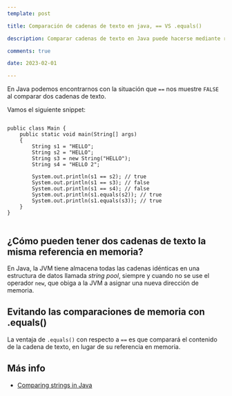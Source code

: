 ```yaml
---
template: post

title: Comparación de cadenas de texto en java, == VS .equals()

description: Comparar cadenas de texto en Java puede hacerse mediante referencias en memoria y atendiendo al contenido

comments: true

date: 2023-02-01

---
```


<style type="text/css">
	article td {
		text-align: left !important;
	}
	video {
		max-width: 450px;
	}
</style>

<link rel="stylesheet" href="//cdn.jsdelivr.net/gh/highlightjs/cdn-release@11.7.0/build/styles/default.min.css">
<script src="//cdn.jsdelivr.net/gh/highlightjs/cdn-release@11.7.0/build/highlight.min.js"></script>
<script src="//cdn.jsdelivr.net/gh/highlightjs/cdn-release@11.7.0/build/languages/java.min.js"></script>
<script>hljs.highlightAll();</script>

En Java podemos encontrarnos con la situación que `==` nos muestre `FALSE` al comparar dos cadenas de texto.

Vamos el siguiente snippet:

<pre>
<code class="language-java">
public class Main {
    public static void main(String[] args)
    {
        String s1 = "HELLO";
        String s2 = "HELLO";
        String s3 = new String("HELLO");
        String s4 = "HELLO 2";

        System.out.println(s1 == s2); // true
        System.out.println(s1 == s3); // false
        System.out.println(s1 == s4); // false
        System.out.println(s1.equals(s2)); // true
        System.out.println(s1.equals(s3)); // true
    }
}
</code>
</pre>

## ¿Cómo pueden tener dos cadenas de texto la misma referencia en memoria?

En Java, la JVM tiene almacena todas las cadenas idénticas en una estructura de datos llamada *string pool*, siempre y cuando no se use el operador `new`, que obiga a la JVM a asignar una nueva dirección de memoria.

## Evitando las comparaciones de memoria con .equals()

La ventaja de `.equals()` con respecto a `==` es que comparará el contenido de la cadena de texto, en lugar de su referencia en memoria.


## Más info

- [Comparing strings in Java](https://www.geeksforgeeks.org/java-equals-compareto-equalsignorecase-and-compare/)

